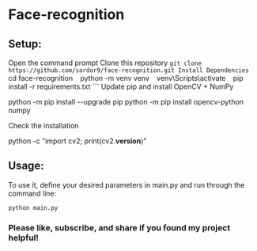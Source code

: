 # Face-recognition

## Setup:
Open the command prompt
Clone this repository
    ```
    git clone https://github.com/sardor9/face-recognition.git
    Install Dependencies
    ```
    cd face-recognition
    ```
    ```
    python -m venv venv
    ```
    ```
    venv\Scripts\activate
    ```
    ```
    pip install -r requirements.txt
    ```
Update pip and install OpenCV + NumPy

python -m pip install --upgrade pip
python -m pip install opencv-python numpy

Check the installation

python -c "import cv2; print(cv2.__version__)"

## Usage:
To use it, define your desired parameters in main.py and run through the command line:

    python main.py


### Please like, subscribe, and share if you found my project helpful! 

